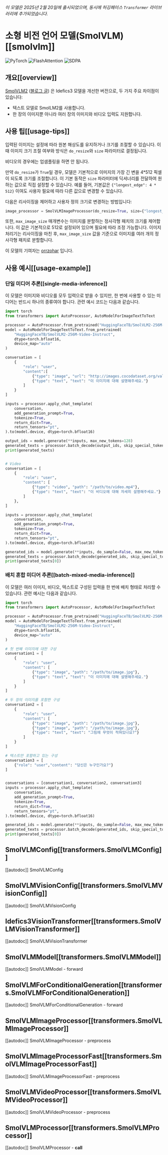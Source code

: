 <!--Copyright 2025 The HuggingFace Team. All rights reserved.

Licensed under the Apache License, Version 2.0 (the "License"); you may not use this file except in compliance with
the License. You may obtain a copy of the License at

http://www.apache.org/licenses/LICENSE-2.0

Unless required by applicable law or agreed to in writing, software distributed under the License is distributed on
an "AS IS" BASIS, WITHOUT WARRANTIES OR CONDITIONS OF ANY KIND, either express or implied. See the License for the
specific language governing permissions and limitations under the License.

⚠️ Note that this file is in Markdown but contain specific syntax for our doc-builder (similar to MDX) that may not be
rendered properly in your Markdown viewer.

-->
*이 모델은 2025년 2월 20일에 출시되었으며, 동시에 허깅페이스 `Transformer` 라이브러리에 추가되었습니다.*

# 소형 비전 언어 모델(SmolVLM)[[smolvlm]]

<div class="flex flex-wrap space-x-1">
<img alt="PyTorch" src="https://img.shields.io/badge/PyTorch-DE3412?style=flat&logo=pytorch&logoColor=white">
<img alt="FlashAttention" src="https://img.shields.io/badge/%E2%9A%A1%EF%B8%8E%20FlashAttention-eae0c8?style=flat">
<img alt="SDPA" src="https://img.shields.io/badge/SDPA-DE3412?style=flat&logo=pytorch&logoColor=white">
</div>

## 개요[[overview]]
[SmolVLM2](https://huggingface.co/papers/2504.05299) ([블로그 글](https://huggingface.co/blog/smolvlm2)) 은 Idefics3 모델을 개선한 버전으로, 두 가지 주요 차이점이 있습니다:

- 텍스트 모델로 SmolLM2를 사용합니다.
- 한 장의 이미지뿐 아니라 여러 장의 이미지와 비디오 입력도 지원합니다.

## 사용 팁[[usage-tips]]

입력된 이미지는 설정에 따라 원본 해상도를 유지하거나 크기를 조절할 수 있습니다. 이때 이미지 크기 조절 여부와 방식은 `do_resize`와 `size` 파라미터로 결정됩니다.

비디오의 경우에는 업샘플링을 하면 안 됩니다.

만약 `do_resize`가 `True`일 경우, 모델은 기본적으로 이미지의 가장 긴 변을 4*512 픽셀이 되도록 크기를 조절합니다.
이 기본 동작은 `size` 파라미터에 딕셔너리를 전달하여 원하는 값으로 직접 설정할 수 있습니다. 예를 들어, 기본값은 `{"longest_edge": 4 * 512}` 이여도 사용자 필요에 따라 다른 값으로 변경할 수 있습니다.

다음은 리사이징을 제어하고 사용자 정의 크기로 변경하는 방법입니다:
```python
image_processor = SmolVLMImageProcessor(do_resize=True, size={"longest_edge": 2 * 512}, max_image_size=512)
```

또한, `max_image_size` 매개변수는 이미지를 분할하는 정사각형 패치의 크기를 제어합니다. 이 값은 기본적으로 512로 설정되어 있으며 필요에 따라 조정 가능합니다. 이미지 처리기는 리사이징을 마친 후, `max_image_size` 값을 기준으로 이미지를 여러 개의 정사각형 패치로 분할합니다.

이 모델의 기여자는 [orrzohar](https://huggingface.co/orrzohar) 입니다.



## 사용 예시[[usage-example]]

### 단일 미디어 추론[[single-media-inference]]

이 모델은 이미지와 비디오를 모두 입력으로 받을 수 있지만, 한 번에 사용할 수 있는 미디어는 반드시 하나의 종류여야 합니다. 관련 예시 코드는 다음과 같습니다.

```python
import torch
from transformers import AutoProcessor, AutoModelForImageTextToText

processor = AutoProcessor.from_pretrained("HuggingFaceTB/SmolVLM2-256M-Video-Instruct")
model = AutoModelForImageTextToText.from_pretrained(
    "HuggingFaceTB/SmolVLM2-256M-Video-Instruct",
    dtype=torch.bfloat16,
    device_map="auto"
)

conversation = [
    {
        "role": "user",
        "content":[
            {"type": "image", "url": "http://images.cocodataset.org/val2017/000000039769.jpg"},
            {"type": "text", "text": "이 이미지에 대해 설명해주세요."}
        ]
    }
]

inputs = processor.apply_chat_template(
    conversation,
    add_generation_prompt=True,
    tokenize=True,
    return_dict=True,
    return_tensors="pt",
).to(model.device, dtype=torch.bfloat16)

output_ids = model.generate(**inputs, max_new_tokens=128)
generated_texts = processor.batch_decode(output_ids, skip_special_tokens=True)
print(generated_texts)


# Video
conversation = [
    {
        "role": "user",
        "content": [
            {"type": "video", "path": "/path/to/video.mp4"},
            {"type": "text", "text": "이 비디오에 대해 자세히 설명해주세요."}
        ]
    },
]

inputs = processor.apply_chat_template(
    conversation,
    add_generation_prompt=True,
    tokenize=True,
    return_dict=True,
    return_tensors="pt",
).to(model.device, dtype=torch.bfloat16)

generated_ids = model.generate(**inputs, do_sample=False, max_new_tokens=100)
generated_texts = processor.batch_decode(generated_ids, skip_special_tokens=True)
print(generated_texts[0])
```

### 배치 혼합 미디어 추론[[batch-mixed-media-inference]]

이 모델은 여러 이미지, 비디오, 텍스트로 구성된 입력을 한 번에 배치 형태로 처리할 수 있습니다. 관련 예시는 다음과 같습니다.

```python
import torch
from transformers import AutoProcessor, AutoModelForImageTextToText

processor = AutoProcessor.from_pretrained("HuggingFaceTB/SmolVLM2-256M-Video-Instruct")
model = AutoModelForImageTextToText.from_pretrained(
    "HuggingFaceTB/SmolVLM2-256M-Video-Instruct",
    dtype=torch.bfloat16,
    device_map="auto"
)

# 첫 번째 이미지에 대한 구성
conversation1 = [
    {
        "role": "user",
        "content": [
            {"type": "image", "path": "/path/to/image.jpg"},
            {"type": "text", "text": "이 이미지에 대해 설명해주세요."}
        ]
    }
]

# 두 장의 이미지를 포함한 구성
conversation2 = [
    {
        "role": "user",
        "content": [
            {"type": "image", "path": "/path/to/image.jpg"},
            {"type": "image", "path": "/path/to/image.jpg"},
            {"type": "text", "text": "그림에 무엇이 적혀있나요?"}
        ]
    }
]

# 텍스트만 포함하고 있는 구성
conversation3 = [
    {"role": "user","content": "당신은 누구인가요?"}
]


conversations = [conversation1, conversation2, conversation3]
inputs = processor.apply_chat_template(
    conversation,
    add_generation_prompt=True,
    tokenize=True,
    return_dict=True,
    return_tensors="pt",
).to(model.device, dtype=torch.bfloat16)

generated_ids = model.generate(**inputs, do_sample=False, max_new_tokens=100)
generated_texts = processor.batch_decode(generated_ids, skip_special_tokens=True)
print(generated_texts[0])
```

## SmolVLMConfig[[transformers.SmolVLMConfig]]

[[autodoc]] SmolVLMConfig

## SmolVLMVisionConfig[[transformers.SmolVLMVisionConfig]]

[[autodoc]] SmolVLMVisionConfig

## Idefics3VisionTransformer[[transformers.SmolVLMVisionTransformer]]

[[autodoc]] SmolVLMVisionTransformer

## SmolVLMModel[[transformers.SmolVLMModel]]

[[autodoc]] SmolVLMModel
    - forward

## SmolVLMForConditionalGeneration[[transformers.SmolVLMForConditionalGeneration]]

[[autodoc]] SmolVLMForConditionalGeneration
    - forward

## SmolVLMImageProcessor[[transformers.SmolVLMImageProcessor]]
[[autodoc]] SmolVLMImageProcessor
    - preprocess

## SmolVLMImageProcessorFast[[transformers.SmolVLMImageProcessorFast]]
[[autodoc]] SmolVLMImageProcessorFast
    - preprocess

## SmolVLMVideoProcessor[[transformers.SmolVLMVideoProcessor]]
[[autodoc]] SmolVLMVideoProcessor
    - preprocess

## SmolVLMProcessor[[transformers.SmolVLMProcessor]]
[[autodoc]] SmolVLMProcessor
    - __call__
